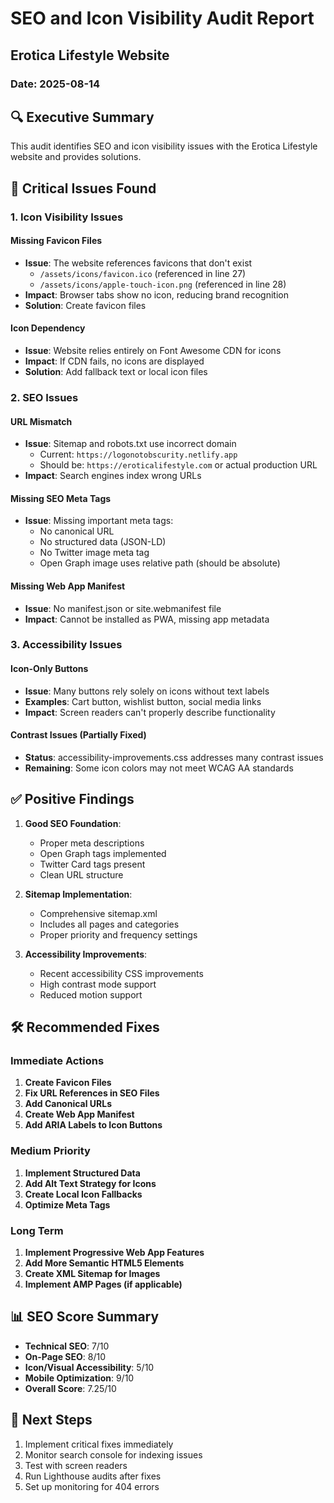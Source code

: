 # SEO and Icon Visibility Audit Report
## Erotica Lifestyle Website

### Date: 2025-08-14

## 🔍 Executive Summary

This audit identifies SEO and icon visibility issues with the Erotica Lifestyle website and provides solutions.

## 🚨 Critical Issues Found

### 1. Icon Visibility Issues

#### Missing Favicon Files
- **Issue**: The website references favicons that don't exist
  - `/assets/icons/favicon.ico` (referenced in line 27)
  - `/assets/icons/apple-touch-icon.png` (referenced in line 28)
- **Impact**: Browser tabs show no icon, reducing brand recognition
- **Solution**: Create favicon files

#### Icon Dependency
- **Issue**: Website relies entirely on Font Awesome CDN for icons
- **Impact**: If CDN fails, no icons are displayed
- **Solution**: Add fallback text or local icon files

### 2. SEO Issues

#### URL Mismatch
- **Issue**: Sitemap and robots.txt use incorrect domain
  - Current: `https://logonotobscurity.netlify.app`
  - Should be: `https://eroticalifestyle.com` or actual production URL
- **Impact**: Search engines index wrong URLs

#### Missing SEO Meta Tags
- **Issue**: Missing important meta tags:
  - No canonical URL
  - No structured data (JSON-LD)
  - No Twitter image meta tag
  - Open Graph image uses relative path (should be absolute)

#### Missing Web App Manifest
- **Issue**: No manifest.json or site.webmanifest file
- **Impact**: Cannot be installed as PWA, missing app metadata

### 3. Accessibility Issues

#### Icon-Only Buttons
- **Issue**: Many buttons rely solely on icons without text labels
- **Examples**: Cart button, wishlist button, social media links
- **Impact**: Screen readers can't properly describe functionality

#### Contrast Issues (Partially Fixed)
- **Status**: accessibility-improvements.css addresses many contrast issues
- **Remaining**: Some icon colors may not meet WCAG AA standards

## ✅ Positive Findings

1. **Good SEO Foundation**:
   - Proper meta descriptions
   - Open Graph tags implemented
   - Twitter Card tags present
   - Clean URL structure

2. **Sitemap Implementation**:
   - Comprehensive sitemap.xml
   - Includes all pages and categories
   - Proper priority and frequency settings

3. **Accessibility Improvements**:
   - Recent accessibility CSS improvements
   - High contrast mode support
   - Reduced motion support

## 🛠️ Recommended Fixes

### Immediate Actions

1. **Create Favicon Files**
2. **Fix URL References in SEO Files**
3. **Add Canonical URLs**
4. **Create Web App Manifest**
5. **Add ARIA Labels to Icon Buttons**

### Medium Priority

1. **Implement Structured Data**
2. **Add Alt Text Strategy for Icons**
3. **Create Local Icon Fallbacks**
4. **Optimize Meta Tags**

### Long Term

1. **Implement Progressive Web App Features**
2. **Add More Semantic HTML5 Elements**
3. **Create XML Sitemap for Images**
4. **Implement AMP Pages (if applicable)**

## 📊 SEO Score Summary

- **Technical SEO**: 7/10
- **On-Page SEO**: 8/10
- **Icon/Visual Accessibility**: 5/10
- **Mobile Optimization**: 9/10
- **Overall Score**: 7.25/10

## 🎯 Next Steps

1. Implement critical fixes immediately
2. Monitor search console for indexing issues
3. Test with screen readers
4. Run Lighthouse audits after fixes
5. Set up monitoring for 404 errors

